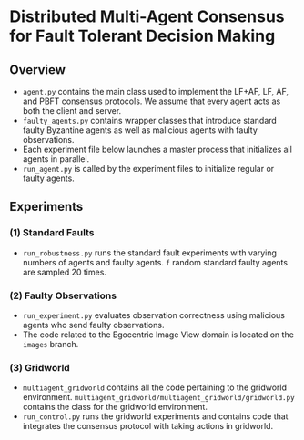 # Distributed Multi-Agent Consensus for Fault Tolerant Decision Making

### 

## Overview 

* `agent.py` contains the main class used to implement the LF+AF, LF, AF, and PBFT consensus protocols. We assume that every agent acts as both the client and server. 
* `faulty_agents.py` contains wrapper classes that introduce standard faulty Byzantine agents as well as malicious agents with faulty observations. 
* Each experiment file below launches a master process that initializes all agents in parallel. 
* `run_agent.py` is called by the experiment files to initialize regular or faulty agents. 

## Experiments 

### (1) Standard Faults

* `run_robustness.py` runs the standard fault experiments with varying numbers of agents and faulty agents. `f` random standard faulty agents are sampled 20 times.

### (2) Faulty Observations

* `run_experiment.py` evaluates observation correctness using malicious agents who send faulty observations. 
* The code related to the Egocentric Image View domain is located on the `images` branch.

### (3) Gridworld

* `multiagent_gridworld` contains all the code pertaining to the gridworld environment. `multiagent_gridworld/multiagent_gridworld/gridworld.py` contains the class for the gridworld environment. 
* `run_control.py` runs the gridworld experiments and contains code that integrates the consensus protocol with taking actions in gridworld. 

